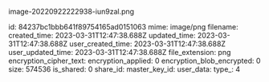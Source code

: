image-20220922222938-iun9zal.png

id: 84237bc1bbb641f89754165ad0151063
mime: image/png
filename: 
created_time: 2023-03-31T12:47:38.688Z
updated_time: 2023-03-31T12:47:38.688Z
user_created_time: 2023-03-31T12:47:38.688Z
user_updated_time: 2023-03-31T12:47:38.688Z
file_extension: png
encryption_cipher_text: 
encryption_applied: 0
encryption_blob_encrypted: 0
size: 574536
is_shared: 0
share_id: 
master_key_id: 
user_data: 
type_: 4
